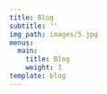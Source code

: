 ```yaml
---
title: Blog
subtitle: ''
img_path: images/5.jpg
menus:
  main:
    title: Blog
    weight: 3
template: blog
---
```


